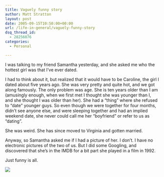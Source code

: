 ```yaml
---
title: Vaguely funny story
author: Matt Stratton
layout: post
date: 2005-09-15T10:50:00+00:00
url: /life-in-general/vaguely-funny-story
dsq_thread_id:
  - 28256076
categories:
  - Personal

---
```

I was talking to my friend Samantha yesterday, and she asked me who the hottest girl was that I&#8217;ve ever dated.

I had to think about it, but realized that it would have to be Caroline, the girl I dated about five years ago. She was very pretty and quite hot, and we got along famously. The only problem was age. She is ten years older than I am (amusingly enough, when we first met I thought she was younger than I, and she thought I was older than her). She had a &#8220;thing&#8221; where she refused to &#8220;date&#8221; younger guys. So even though we were together for four months, didn&#8217;t see anyone else, and were sleeping together and had an implied weekend date, she never could call me her &#8220;boyfriend&#8221; or refer to us as &#8220;dating&#8221;.

She was weird. She has since moved to Virginia and gotten married.

Anyway, so Samantha asked me if I had a picture of her. I don&#8217;t. I have no electronic pictures of the two of us. But I did some Googling, and discovered that she&#8217;s in the IMDB for a bit part she played in a film in 1992.

Just funny is all.

![][1]

 [1]: http://static.flickr.com/25/43542261_d055210051_o.jpg